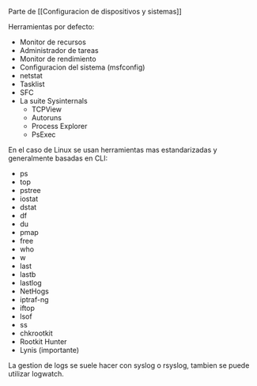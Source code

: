Parte de [[Configuracion de dispositivos y sistemas]]

Herramientas por defecto:
- Monitor de recursos
- Administrador de tareas
- Monitor de rendimiento
- Configuracion del sistema (msfconfig)
- netstat
- Tasklist
- SFC
- La suite Sysinternals
	- TCPView
	- Autoruns
	- Process Explorer
	- PsExec

En el caso de Linux se usan herramientas mas estandarizadas y generalmente basadas en CLI:

- ps
- top
- pstree
- iostat
- dstat
- df
- du
- pmap
- free
- who
- w
- last
- lastb
- lastlog
- NetHogs
- iptraf-ng
- iftop
- lsof 
- ss
- chkrootkit
- Rootkit Hunter
- Lynis (importante)

La gestion de logs se suele hacer con syslog o rsyslog, tambien se puede utilizar logwatch.